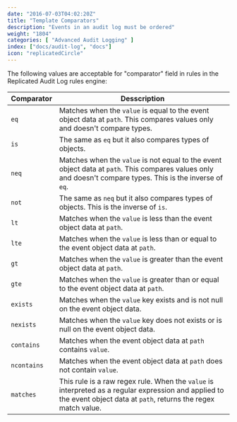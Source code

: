 ```yaml
---
date: "2016-07-03T04:02:20Z"
title: "Template Comparators"
description: "Events in an audit log must be ordered"
weight: "1804"
categories: [ "Advanced Audit Logging" ]
index: ["docs/audit-log", "docs"]
icon: "replicatedCircle"
---
```



The following values are acceptable for "comparator" field in rules in the Replicated Audit Log rules engine:

| Comparator | Desscription |
| --- | --- |
| `eq` | Matches when the `value` is equal to the event object data at `path`. This compares values only and doesn't compare types. |
| `is` | The same as `eq` but it also compares types of objects. |
| `neq` | Matches when the `value` is not equal to the event object data at `path`. This compares values only and doesn't compare types. This is the inverse of `eq`. |
| `not` | The same as `neq` but it also compares types of objects. This is the inverse of `is`. |
| `lt` | Matches when the `value` is less than the event object data at `path`. |
| `lte` | Matches when the `value` is less than or equal to the event object data at `path`. |
| `gt` | Matches when the `value` is greater than the event object data at `path`. |
| `gte` | Matches when the `value` is greater than or equal to the event object data at `path`. |
| `exists` | Matches when the `value` key exists and is not null on the event object data. |
| `nexists` | Matches when the `value` key does not exists or is null on the event object data. |
| `contains` | Matches when the event object data at `path` contains `value`. |
| `ncontains` | Matches when the event object data at `path` does not contain `value`. |
| `matches` | This rule is a raw regex rule. When the `value` is interpreted as a regular expression and applied to the event object data at `path`, returns the regex match value. |
